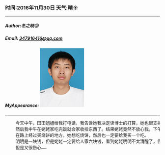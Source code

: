 ### 时间:2016年11月30日 天气:晴:sunny:
-----
#####   Author:冬之晓:confounded:
#####   Email: 347916416@qq.com
#####   MyAppearance: ![MyAppearance](../MyPicture.JPG "我的头像")
----------

<pre>
    今天中午，田田姐姐给我打电话，我告诉她我决定读博士的打算，她也很支持我。
    然后我中午在姥姥家吃完饭就会家收拾东西了。结果姥姥竟然不放心我，下午又来看我，她来了之后，我和妈妈又给她送回去。
    在路上经过买烧饼的地方，她想吃烧饼，然后也一定要给我买一个吃。
    明明是一块钱，但是姥姥一定要给人家六块钱，看到姥姥明明不太清醒了，但是还时时刻刻想着我，让我感觉很感动，
    但是又很伤心……
</pre>